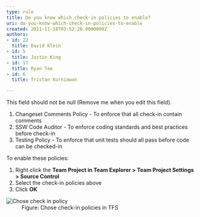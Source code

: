 ```yaml
---
type: rule
title: Do you know which check-in policies to enable?
uri: do-you-know-which-check-in-policies-to-enable
created: 2011-11-18T03:52:26.0000000Z
authors:
- id: 22
  title: David Klein
- id: 5
  title: Justin King
- id: 17
  title: Ryan Tee
- id: 6
  title: Tristan Kurniawan

---
```




<span class='intro'> This field should not be null (Remove me when you edit this field). </span>

<ol><li>Changeset Comments Policy - To enforce that all check-in contain comments </li>
<li>SSW Code Auditor - To enforce coding standards and best practices before check-in </li>
<li>Testing Policy - To enforce that unit tests should all pass before code can be checked-in </li></ol>
<p>To enable these policies&#58; </p>
<ol><li>Right click the <strong>Team Project in Team Explorer &gt; Team Project Settings &gt; Source Control</strong></li>
<li>Select the check-in policies above </li>
<li>Click <strong>OK</strong></li></ol>
<dl><dt><img alt="Chose check in policy" src="/TFS/RulesToBetterVersionControlwithTFS(AKASourceControl)/PublishingImages/SC_TFSCI.jpg" /></dt>
<dd>Figure&#58; Chose check-in policies in TFS </dd></dl>



